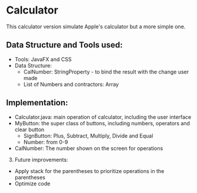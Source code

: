 # Calculator

This calculator version simulate Apple's calculator but a more simple one. 

## Data Structure and Tools used:
- Tools: JavaFX and CSS
- Data Structure: 
  + CalNumber: StringProperty - to bind the result with the change user made
  + List of Numbers and contractors: Array

## Implementation:
- Calculator.java: main operation of calculator, including the user interface
- MyButton: the super class of buttons, including numbers, operators and clear button
  + SignButton: Plus, Subtract, Multiply, Divide and Equal
  + Number: from 0-9
- CalNumber: The number shown on the screen for operations
  
3. Future improvements:
- Apply stack for the parentheses to prioritize operations in the parentheses
- Optimize code
